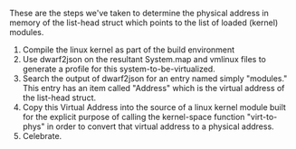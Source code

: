
These are the steps we've taken to determine the physical address in memory of the list-head struct which points to the list of loaded (kernel) modules.

1. Compile the linux kernel as part of the build environment
2. Use dwarf2json on the resultant System.map and vmlinux files to generate a profile for this system-to-be-virtualized.
3. Search the output of dwarf2json for an entry named simply "modules." This entry has an item called "Address" which is the virtual address of the list-head struct.
4. Copy this Virtual Address into the source of a linux kernel module built for the explicit purpose of calling the kernel-space function "virt-to-phys" in order to convert that virtual address to a physical address.
5. Celebrate.
